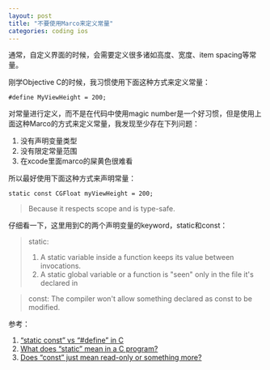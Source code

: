 ```yaml
---
layout: post
title: "不要使用Marco来定义常量"
categories: coding ios
---
```


通常，自定义界面的时候，会需要定义很多诸如高度、宽度、item spacing等常量。

刚学Objective C的时候，我习惯使用下面这种方式来定义常量：

    #define MyViewHeight = 200;


对常量进行定义，而不是在代码中使用magic number是一个好习惯，但是使用上面这种Marco的方式来定义常量，我发现至少存在下列问题：

1. 没有声明变量类型
1. 没有限定常量范围
1. 在xcode里面marco的屎黄色很难看

所以最好使用下面这种方式来声明常量：
    
    static const CGFloat myViewHeight = 200;

> Because it respects scope and is type-safe.

仔细看一下，这里用到C的两个声明变量的keyword，static和const：

> static: 
> 1. A static variable inside a function keeps its value between invocations.
> 2. A static global variable or a function is "seen" only in the file it's declared in

> const: 
> The compiler won't allow something declared as const to be modified.



参考：
1. [“static const” vs “#define” in C](http://stackoverflow.com/questions/1674032/static-const-vs-define-in-c)
2. [What does “static” mean in a C program?](http://stackoverflow.com/questions/572547/what-does-static-mean-in-a-c-program)
3. [Does “const” just mean read-only or something more? ](http://stackoverflow.com/questions/4486326/does-const-just-mean-read-only-or-something-more-in-c-c)

